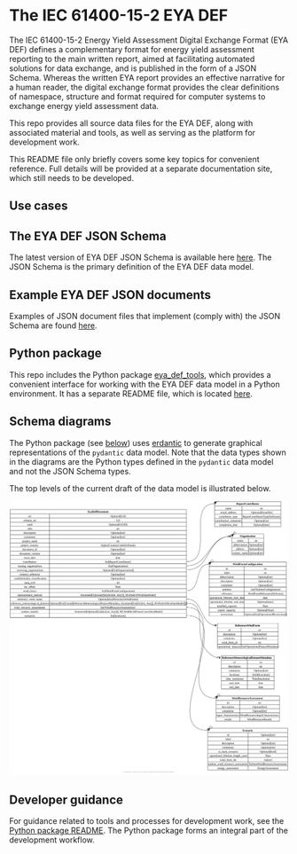 # The IEC 61400-15-2 EYA DEF

The IEC 61400-15-2 Energy Yield Assessment Digital Exchange Format
(EYA DEF) defines a complementary format for energy yield assessment
reporting to the main written report, aimed at facilitating automated
solutions for data exchange, and is published in the form of a JSON
Schema. Whereas the written EYA report provides an effective narrative
for a human reader, the digital exchange format provides the clear
definitions of namespace, structure and format required for computer
systems to exchange energy yield assessment data.

This repo provides all source data files for the EYA DEF, along with
associated material and tools, as well as serving as the platform for
development work.

This README file only briefly covers some key topics for convenient
reference. Full details will be provided at a separate documentation
site, which still needs to be developed.

## Use cases



## The EYA DEF JSON Schema

The latest version of EYA DEF JSON Schema is available here [here](
json_schema/iec_61400-15-2_eya_def.schema.json). The JSON Schema is the
primary definition of the EYA DEF data model.

## Example EYA DEF JSON documents

Examples of JSON document files that implement (comply with) the JSON
Schema are found [here](json_schema/examples).

## Python package

This repo includes the Python package [eya_def_tools](eya_def_tools),
which provides a convenient interface for working with the EYA DEF data
model in a Python environment. It has a separate README file, which is
located [here](eya_def_tools/README.md).

## Schema diagrams

The Python package (see [below](#Python-package)) uses [erdantic](
https://erdantic.drivendata.org/stable/) to generate graphical
representations of the `pydantic` data model. Note that the data types
shown in the diagrams are the Python types defined in the `pydantic`
data model and not the JSON Schema types.

The top levels of the current draft of the data model is illustrated
below.

  ![data_model_top_levels_diagram](diagrams/eya_def_document_top_level.svg)

## Developer guidance

For guidance related to tools and processes for development work, see
the [Python package README](eya_def_tools/README.md). The Python package
forms an integral part of the development workflow.
